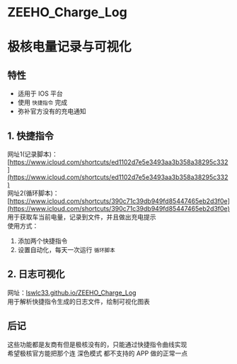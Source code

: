 # ZEEHO_Charge_Log
# 极核电量记录与可视化

## 特性
- 适用于 IOS 平台
- 使用 `快捷指令` 完成
- 弥补官方没有的充电通知

## 1. 快捷指令
网址1(记录脚本)：[https://www.icloud.com/shortcuts/ed1102d7e5e3493aa3b358a38295c332](https://www.icloud.com/shortcuts/ed1102d7e5e3493aa3b358a38295c332)  
网址2(循环脚本)：[https://www.icloud.com/shortcuts/390c71c39db949fd85447465eb2d3f0e](https://www.icloud.com/shortcuts/390c71c39db949fd85447465eb2d3f0e)
用于获取车当前电量，记录到文件，并且做出充电提示  
使用方式：  
1. 添加两个快捷指令
2. 设置自动化，每天一次运行 `循环脚本`  


## 2. 日志可视化
网址：[lswlc33.github.io/ZEEHO_Charge_Log](lswlc33.github.io/ZEEHO_Charge_Log)  
用于解析快捷指令生成的日志文件，绘制可视化图表

## 后记
这些功能都是友商有但是极核没有的，只能通过快捷指令曲线实现  
希望极核官方能把那个连 深色模式 都不支持的 APP 做的正常一点

